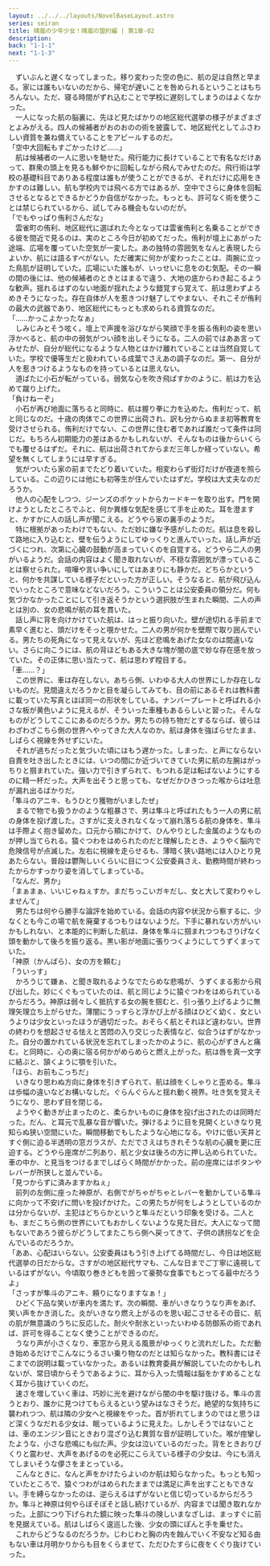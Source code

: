 ```yaml
---
layout: ../../../layouts/NovelBaseLayout.astro
series: seiran
title: 晴嵐の少年少女！晴嵐の盟約編 | 第1章-02
description: 
back: "1-1-1"
next: "1-1-3"
---
```


　ずいぶんと遅くなってしまった。移り変わった空の色に、航の足は自然と早まる。家には誰もいないのだから、帰宅が遅いことを咎められるということはもちろんない。ただ、寝る時間がずれ込むことで学校に遅刻してしまうのはよくなかった。
<br>
　一人になった航の脳裏に、先ほど見たばかりの地区総代選挙の様子がまざまざとよみがえる。四人の候補者がおのおのの術を披露して、地区総代としてふさわしい資質を兼ね備えていることをアピールするのだ。
<br>
「空中大回転もすごかったけど……」
<br>
　航は候補者の一人に思いを馳せた。飛行能力に長けていることで有名なだけあって、群衆の頭上を見るも鮮やかに回転しながら飛んでみせたのだ。飛行術は学校の基礎科目でありある程度は誰もが使うことができるが、それだけに応用をきかすのは難しい。航も学校内では飛べる方ではあるが、空中でさらに身体を回転させるとなるとできるかどうか自信がなかった。もっとも、許可なく術を使うことは禁じられているから、試してみる機会もないのだが。
<br>
「でもやっぱり侑利さんだな」
<br>
　雲雀町の侑利、地区総代に選ばれた今となっては雲雀侑利と名乗ることができる彼を間近で見るのは、実のところ今日が初めてだった。侑利が壇上にあがった途端、広場を覆っていた空気が一変した。あの独特の雰囲気をなんと表現したらよいか、航には語るすべがない。ただ確実に何かが変わったことは、両腕に立った鳥肌が証明していた。広場にいた誰もが、いっせいに息をのむ気配。その一瞬の間の後には、他の候補者のときとはまるで違う、大地の底からわき起こるような歓声。揺れるはずのない地面が揺れたような錯覚すら覚えて、航は思わずよろめきそうになった。存在自体が人を惹きつけ魅了してやまない、それこそが侑利の最大の武器であり、地区総代にもっとも求められる資質なのだ。
<br>
「……かっこよかったなぁ」
<br>
　しみじみとそう呟く。壇上で声援を浴びながら笑顔で手を振る侑利の姿を思い浮かべると、航の中の弱気がつい顔を出しそうになる。二人の前ではああ言ってみせたが、自分が総代になるような人物とはかけ離れていることは当然自覚していた。学校で優等生だと扱われている成葉でさえあの調子なのだ。第一、自分が人を惹きつけるようなものを持っているとは思えない。
<br>
　道ばたに小石が転がっている。弱気な心を吹き飛ばすかのように、航は力を込めて蹴り上げた。
<br>
「負けねーぞ」
<br>
　小石が再び地面に落ちると同時に、航は握り拳に力を込めた。侑利だって、航と同じなのだ。十歳の肉体でこの世界に出荷され、訳も分からぬまま初等教育を受けさせられる。侑利だけでない、この世界に住む者であれば誰だって条件は同じだ。もちろん初期能力の差はあるかもしれないが、そんなものは後からいくらでも覆せるはずだ。それに、航は出荷されてからまだ三年しか経っていない。希望を無くしてしまうには早すぎる。
<br>
　気がついたら家の前までたどり着いていた。相変わらず街灯だけが夜道を照らしている。この辺りには他にも初等生が住んでいたはずだ。学校は大丈夫なのだろうか。
<br>
　他人の心配をしつつ、ジーンズのポケットからカードキーを取り出す。門を開けようとしたところでふと、何か異様な気配を感じて手を止めた。耳を澄ますと、かすかに人の話し声が聞こえる。どうやら家の裏手のようだ。
<br>
　特に根拠があったわけでもない、ただ妙に嫌な予感がしたのだ。航は息を殺して路地に入り込むと、壁を伝うようにしてゆっくりと進んでいった。話し声が近づくにつれ、次第に心臓の鼓動が高まっていくのを自覚する。どうやら二人の男がいるようだ。会話の内容はよく聞き取れないが、不穏な雰囲気が漂っていることは察せられた。喧嘩や言い争いにしてはあまりにも静かだ。どちらかというと、何かを共謀している様子だといった方が正しい。そうなると、航が飛び込んでいったところで意味などないだろう。こういうことは公安委員の領分だ。何も気づかなかったことにして引き返そうかという選択肢が生まれた瞬間、二人の声とは別の、女の悲鳴が航の耳を貫いた。
<br>
　話し声に背を向けかけていた航は、はっと振り向いた。壁が途切れる手前まで素早く進むと、頭だけをそっと覗かせた。二人の男が何かを壁際で取り囲んでいる。男たちの死角になって見えないが、先ほど悲鳴をあげた女なのは間違いない。さらに向こうには、航の背ほどもある大きな塊が闇の底で妙な存在感を放っていた。その正体に思い当たって、航は思わず瞠目する。
<br>
「車……？」
<br>
　この世界に、車は存在しない。あちら側、いわゆる大人の世界にしか存在しないものだ。見間違えだろうかと目を凝らしてみても、目の前にあるそれは教科書に載っていた写真とほぼ同一の形状をしている。ナンバープレートと呼ばれる小さな板が黄色いように見えるが、そういった車種もあるらしいと習った。そんなものがどうしてここにあるのだろうか。男たちの持ち物だとするならば、彼らはわざわざこちら側の世界へやってきた大人なのか。航は身体を強ばらせたまま、しばらく視線を外せずにいた。
<br>
　それが過ちだったと気づいた頃にはもう遅かった。しまった、と声にならない自責を吐き出したときには、いつの間にか近づいてきていた男に航の左腕はがっちりと掴まれていた。強い力で引きずられて、もつれる足は転ばないようにするのに精一杯だった。大声を出そうと思っても、なぜだかひきつった喉からは吐息が漏れ出るばかりだ。
<br>
「隼斗のアニキ、もうひとり獲物がいましたぜ」
<br>
　まるで物でも扱うかのような粗暴さで、男は隼斗と呼ばれたもう一人の男に航の身体を投げ渡した。さすがに支えきれなくなって崩れ落ちる航の身体を、隼斗は手際よく抱き留めた。口元から頬にかけて、ひんやりとした金属のようなものが押し当てられる。猿ぐつわをはめられたのだと理解したとき、ようやく脳内で危険信号が点滅した。左右に視線を走らせるも、薄暗く狭い路地には人ひとり見あたらない。普段は鬱陶しいくらいに目につく公安委員さえ、勤務時間が終わったからかすっかり姿を消してしまっている。
<br>
「なんだ、男か」
<br>
「まぁまぁ、いいじゃねぇすか。まだちっこいガキだし、女と大して変わりゃしませんて」
<br>
　男たちは何やら勝手な論評を始めている。会話の内容や状況から察するに、少なくとも今この場で航を廃棄するつもりはないようだ。下手に暴れない方がいいかもしれない、と本能的に判断した航は、身体を隼斗に掴まれつつもさりげなく頭を動かして後ろを振り返る。黒い影が地面に張りつくようにしてうずくまっていた。
<br>
「神原（かんばら）、女の方を頼む」
<br>
「ういっす」
<br>
　かろうじて嫌ぁ、と聞き取れるようなでたらめな悲鳴が、うずくまる影から飛び出した。妙にくぐもっていたのは、航と同じように猿ぐつわをはめられているからだろう。神原は弱々しく抵抗する女の腕を掴むと、引っ張り上げるように無理矢理立ち上がらせた。薄闇にうっすらと浮かび上がる顔はひどく幼く、女というよりは少女といったほうが適切だった。おそらく航とそれほど違わない。世界の終わりを想起させる怯えと苦悶の入り交じった表情など、似合うはずがなかった。自分の置かれている状況を忘れてしまったかのように、航の心がずきんと痛む。と同時に、心の奥に宿る何かがめらめらと燃え上がった。航は唇を真一文字に結ぶと、頷くように顎を引いた。
<br>
「ほら、お前もこっちだ」
<br>
　いきなり思わぬ方向に身体を引きずられて、航は顔をくしゃりと歪める。隼斗は歩幅の違いなどお構いなしだ。ぐらんぐらんと揺れ動く視界。吐き気を覚えそうになり、思わず目を閉じる。
<br>
　ようやく動きが止まったのと、柔らかいものに身体を投げ出されたのは同時だった。だん、と耳元で乱暴な音が響いた。弾けるように目を見開くといきなり見知らぬ狭い空間にいた。瞬間移動でもしたような心地になる。やけに低い天井とすぐ側に迫る半透明の窓ガラスが、ただでさえはちきれそうな航の心臓を更に圧迫する。どうやら座席が二列あり、航と少女は後ろの方に押し込められていた。車の中か、と見当をつけるまでしばらく時間がかかった。前の座席にはボタンやレバーが所狭しと並んでいる。
<br>
「見つからずに済みますかねぇ」
<br>
　前列の左側に座った神原が、右側でがちゃがちゃとレバーを動かしている隼斗に向かって不安げに問いを投げかけた。この男たちが何をしようとしているのかは分からないが、主犯はどちらかというと隼斗だという印象を受ける。二人とも、まだこちら側の世界にいてもおかしくないような見た目だ。大人になって間もないであろう彼らがどうしてまたこちら側へ戻ってきて、子供の誘拐などを企んでいるのだろうか。
<br>
「ああ、心配はいらない。公安委員はもう引き上げてる時間だし、今日は地区総代選挙の日だからな。さすがの地区総代サマも、こんな日までご丁寧に遠視しているはずがない。今頃取り巻きどもを囲って豪勢な食事でもとってる最中だろうよ」
<br>
「さっすが隼斗のアニキ、頼りになりますなぁ！」
<br>
　ひどく下品な笑いが車内を満たす。次の瞬間、車がいきなりうなり声をあげ、笑い声をかき消した。炎がいきなり燃え上がるのを思い起こさせるその音に、航の肌が無意識のうちに反応した。耐火や耐氷といったいわゆる防御系の術であれば、許可を得ることなく使うことができるのだ。
<br>
　うなり声が小さくなり、車窓から見える風景がゆっくりと流れだした。ただ動き始めるだけでこんなにうるさい乗り物なのだとは知らなかった。教科書にはそこまでの説明は載っていなかった。あるいは教育委員が解説していたのかもしれないが、常日頃からそうであるように、耳から入った情報は脳をかすめることなく耳から抜けていくのだ。
<br>
　速さを増していく車は、巧妙に光を避けながら闇の中を駆け抜ける。隼斗の言うとおり、誰かに見つけてもらえるという望みはなさそうだ。絶望的な気持ちに襲われつつ、航は隣の少女へと視線をやった。首が折れてしまうのではと思うほど深くうなだれる少女は、眠っているように見えた。しかしそうではないことは、車のエンジン音にときおり混ざり込む異質な音が証明していた。喉が痙攣したような、小さな悲鳴にも似た声。少女は泣いているのだった。背をときおりぴくりと震わせ、大声をあげるのを必死にこらえている様子の少女は、今にも消えてしまいそうな儚さをまとっている。
<br>
　こんなときに、なんと声をかけたらよいのか航は知らなかった。もっとも知っていたところで、猿ぐつわがはめられたままでは満足に声を出すこともできない。手を縛らなかったのは、逆らえるはずがないと信じ切っているからだろうか。隼斗と神原は何やらぼそぼそと話し続けているが、内容までは聞き取れなかった。上部につり下げられた鏡に映った隼斗の険しいまなざしは、まっすぐに前を見据えている。航はしばらく逡巡した後、少女の頭にぽんと手を乗せた。
<br>
　これからどうなるのだろうか。じわじわと胸の内を蝕んでいく不安など知る由もない車は月明かりからも目をくらませて、ただひたすらに夜をくぐり抜けていった。